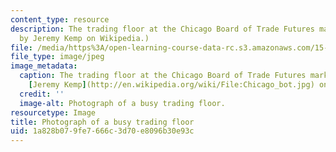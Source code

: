 ```yaml
---
content_type: resource
description: The trading floor at the Chicago Board of Trade Futures market. (Image
  by Jeremy Kemp on Wikipedia.)
file: /media/https%3A/open-learning-course-data-rc.s3.amazonaws.com/15-997-practice-of-finance-advanced-corporate-risk-management-spring-2009/1a828b079fe7666c3d70e8096b30e93c_15-997s09-th.jpg
file_type: image/jpeg
image_metadata:
  caption: The trading floor at the Chicago Board of Trade Futures market. Image by
    [Jeremy Kemp](http://en.wikipedia.org/wiki/File:Chicago_bot.jpg) on Wikipedia.
  credit: ''
  image-alt: Photograph of a busy trading floor.
resourcetype: Image
title: Photograph of a busy trading floor
uid: 1a828b07-9fe7-666c-3d70-e8096b30e93c
---
```

